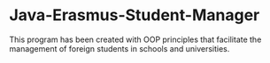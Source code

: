 # Java-Erasmus-Student-Manager
 This program has been created with OOP principles that facilitate the management of foreign students in schools and universities.
